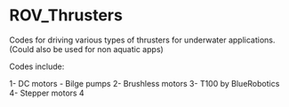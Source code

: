 # ROV_Thrusters
Codes for driving various types of thrusters for underwater applications. (Could also be used for non aquatic apps)

Codes include:

  1- DC motors - Bilge pumps
  2- Brushless motors
  3- T100 by BlueRobotics
  4- Stepper motors
4
